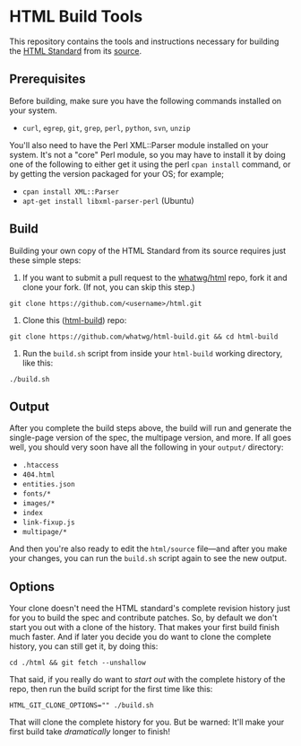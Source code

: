 # HTML Build Tools

This repository contains the tools and instructions necessary for building the [HTML Standard](https://html.spec.whatwg.org/multipage/) from its [source](https://github.com/whatwg/html).

## Prerequisites

Before building, make sure you have the following commands installed on your system.

- `curl`, `egrep`, `git`, `grep`, `perl`, `python`, `svn`, `unzip`

You'll also need to have the Perl XML::Parser module installed on your system. It's not a "core" Perl module, so you may have to install it by doing one of the following to either get it using the perl `cpan install` command, or by getting the version packaged for your OS; for example;

- `cpan install XML::Parser`
- `apt-get install libxml-parser-perl` (Ubuntu)

## Build

Building your own copy of the HTML Standard from its source requires just these simple steps:

1. If you want to submit a pull request to the [whatwg/html](https://github.com/whatwg/html) repo, fork it and clone your fork. (If not, you can skip this step.)
 ```
 git clone https://github.com/<username>/html.git
 ```

1. Clone this ([html-build](https://github.com/whatwg/html-build)) repo:
 ```
 git clone https://github.com/whatwg/html-build.git && cd html-build
 ```

1. Run the `build.sh` script from inside your `html-build` working directory, like this:
 ```
 ./build.sh
 ```

## Output

After you complete the build steps above, the build will run and generate the single-page version of the spec, the multipage version, and more. If all goes well, you should very soon have all the following in your `output/` directory:

- `.htaccess`
- `404.html`
- `entities.json`
- `fonts/*`
- `images/*`
- `index`
- `link-fixup.js`
- `multipage/*`

And then you're also ready to edit the `html/source` file—and after you make your changes, you can run the `build.sh` script again to see the new output.

## Options

Your clone doesn't need the HTML standard's complete revision history just for you to build the spec and contribute patches. So, by default we don't start you out with a clone of the history. That makes your first build finish much faster. And if later you decide you do want to clone the complete history, you can still get it, by doing this:
```
cd ./html && git fetch --unshallow
```
That said, if you really do want to *start out* with the complete history of the repo, then run the build script for the first time like this:
```
HTML_GIT_CLONE_OPTIONS="" ./build.sh
```
That will clone the complete history for you. But be warned: It'll make your first build take *dramatically* longer to finish!
